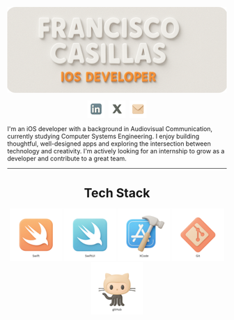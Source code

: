 ![Mi banner](assets/banner14.png)

<p align="center"><a href="https://www.linkedin.com/in/franciscoxcode/" target="_blank"><img src="assets/linkedin2.png" alt="LinkedIn" width="40" /></a>&nbsp;&nbsp;<a href="https://x.com/franciscoxcode" target="_blank"><img src="assets/x2.png" alt="X" width="40" /></a>&nbsp;&nbsp;<a href="mailto:fxcasillas.dev@gmail.com"><img src="assets/mail2.png" alt="Email" width="40" /></a></p>

I'm an iOS developer with a background in Audiovisual Communication, currently studying Computer Systems Engineering. I enjoy building thoughtful, well-designed apps and exploring the intersection between technology and creativity. I'm actively looking for an internship to grow as a developer and contribute to a great team.

---

<h1 align="center">Tech Stack</h1>
<p align="center">
  <img src="assets/swift.png" alt="Swift" width="120" />
  <img src="assets/swiftui.png" alt="SwiftUI" width="120" />
  <img src="assets/xcode.png" alt="Xcode" width="120" />
  <img src="assets/git.png" alt="Git" width="120" />
  <img src="assets/github.png" alt="GitHub" width="120" />
</p>

